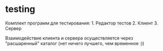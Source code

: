 # testing

Комплект программ для тестирования:
	1. Редактор тестов
	2. Клиент
	3. Сервер
	
Взаимодействие клиента и сервера осуществляется через "расшаренный" каталог (нет ничего лучшего, чем временное :))

